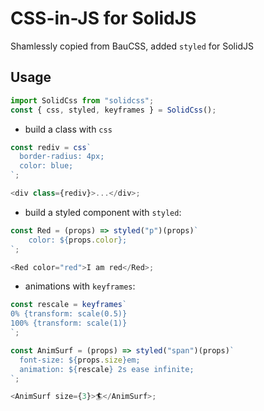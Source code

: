 # CSS-in-JS for SolidJS

Shamlessly copied from BauCSS, added `styled` for SolidJS

## Usage

```js
import SolidCss from "solidcss";
const { css, styled, keyframes } = SolidCss();
```

- build a class with `css`

```js
const rediv = css`
  border-radius: 4px;
  color: blue;
`;

<div class={rediv}>...</div>;
```

- build a styled component with `styled`:

```js
const Red = (props) => styled("p")(props)`
    color: ${props.color};
`;

<Red color="red">I am red</Red>;
```

- animations with `keyframes`:

```js
const rescale = keyframes`
0% {transform: scale(0.5)}
100% {transform: scale(1)}
`;

const AnimSurf = (props) => styled("span")(props)`
  font-size: ${props.size}em;
  animation: ${rescale} 2s ease infinite;
`;

<AnimSurf size={3}>🏄</AnimSurf>;
```
